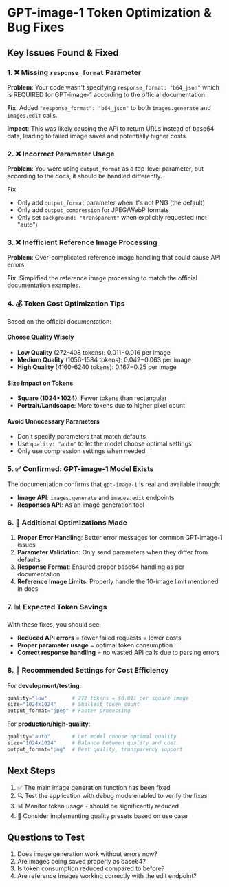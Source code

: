 # GPT-image-1 Token Optimization & Bug Fixes

## Key Issues Found & Fixed

### 1. ❌ **Missing `response_format` Parameter**
**Problem**: Your code wasn't specifying `response_format: "b64_json"` which is REQUIRED for GPT-image-1 according to the official documentation.

**Fix**: Added `"response_format": "b64_json"` to both `images.generate` and `images.edit` calls.

**Impact**: This was likely causing the API to return URLs instead of base64 data, leading to failed image saves and potentially higher costs.

### 2. ❌ **Incorrect Parameter Usage**
**Problem**: You were using `output_format` as a top-level parameter, but according to the docs, it should be handled differently.

**Fix**: 
- Only add `output_format` parameter when it's not PNG (the default)
- Only add `output_compression` for JPEG/WebP formats
- Only set `background: "transparent"` when explicitly requested (not "auto")

### 3. ❌ **Inefficient Reference Image Processing**
**Problem**: Over-complicated reference image handling that could cause API errors.

**Fix**: Simplified the reference image processing to match the official documentation examples.

### 4. 💰 **Token Cost Optimization Tips**

Based on the official documentation:

#### **Choose Quality Wisely**
- **Low Quality** (272-408 tokens): $0.011-$0.016 per image
- **Medium Quality** (1056-1584 tokens): $0.042-$0.063 per image  
- **High Quality** (4160-6240 tokens): $0.167-$0.25 per image

#### **Size Impact on Tokens**
- **Square (1024×1024)**: Fewer tokens than rectangular
- **Portrait/Landscape**: More tokens due to higher pixel count

#### **Avoid Unnecessary Parameters**
- Don't specify parameters that match defaults
- Use `quality: "auto"` to let the model choose optimal settings
- Only use compression settings when needed

### 5. ✅ **Confirmed: GPT-image-1 Model Exists**
The documentation confirms that `gpt-image-1` is real and available through:
- **Image API**: `images.generate` and `images.edit` endpoints
- **Responses API**: As an image generation tool

### 6. 🔧 **Additional Optimizations Made**

1. **Proper Error Handling**: Better error messages for common GPT-image-1 issues
2. **Parameter Validation**: Only send parameters when they differ from defaults
3. **Response Format**: Ensured proper base64 handling as per documentation
4. **Reference Image Limits**: Properly handle the 10-image limit mentioned in docs

### 7. 📊 **Expected Token Savings**

With these fixes, you should see:
- **Reduced API errors** = fewer failed requests = lower costs
- **Proper parameter usage** = optimal token consumption
- **Correct response handling** = no wasted API calls due to parsing errors

### 8. 🚀 **Recommended Settings for Cost Efficiency**

For **development/testing**:
```python
quality="low"        # 272 tokens = $0.011 per square image
size="1024x1024"     # Smallest token count
output_format="jpeg" # Faster processing
```

For **production/high-quality**:
```python
quality="auto"       # Let model choose optimal quality
size="1024x1024"     # Balance between quality and cost
output_format="png"  # Best quality, transparency support
```

## Next Steps

1. ✅ The main image generation function has been fixed
2. 🔍 Test the application with debug mode enabled to verify the fixes
3. 📊 Monitor token usage - should be significantly reduced
4. 🎯 Consider implementing quality presets based on use case

## Questions to Test

1. Does image generation work without errors now?
2. Are images being saved properly as base64?
3. Is token consumption reduced compared to before?
4. Are reference images working correctly with the edit endpoint? 